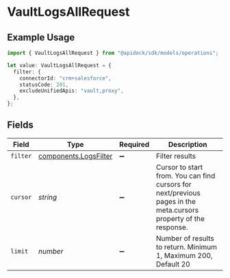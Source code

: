 # VaultLogsAllRequest

## Example Usage

```typescript
import { VaultLogsAllRequest } from "@apideck/sdk/models/operations";

let value: VaultLogsAllRequest = {
  filter: {
    connectorId: "crm+salesforce",
    statusCode: 201,
    excludeUnifiedApis: "vault,proxy",
  },
};
```

## Fields

| Field                                                                                                            | Type                                                                                                             | Required                                                                                                         | Description                                                                                                      |
| ---------------------------------------------------------------------------------------------------------------- | ---------------------------------------------------------------------------------------------------------------- | ---------------------------------------------------------------------------------------------------------------- | ---------------------------------------------------------------------------------------------------------------- |
| `filter`                                                                                                         | [components.LogsFilter](../../models/components/logsfilter.md)                                                   | :heavy_minus_sign:                                                                                               | Filter results                                                                                                   |
| `cursor`                                                                                                         | *string*                                                                                                         | :heavy_minus_sign:                                                                                               | Cursor to start from. You can find cursors for next/previous pages in the meta.cursors property of the response. |
| `limit`                                                                                                          | *number*                                                                                                         | :heavy_minus_sign:                                                                                               | Number of results to return. Minimum 1, Maximum 200, Default 20                                                  |